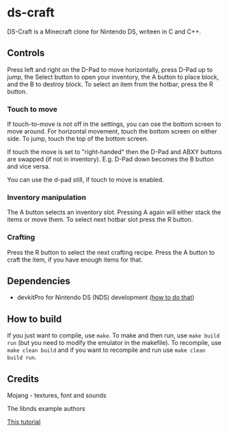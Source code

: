# ds-craft

DS-Craft is a Minecraft clone for Nintendo DS, writeen in C and C++.

## Controls

Press left and right on the D-Pad to move horizontally, press D-Pad up to jump, the Select button to open your inventory, the A button to place block, and the B to destroy block. To select an item from the hotbar, press the R button.

### Touch to move

If touch-to-move is not off in the settings, you can ose the bottom screen to move around. For horizontal movement, touch the bottom screen on either side. To jump, touch the top of the bottom screen.

If touch the move is set to "right-handed" then the D-Pad and ABXY buttons are swapped (if not in inventory). E.g. D-Pad down becomes the B button and vice versa.

You can use the d-pad still, if touch to move is enabled.

### Inventory manipulation

The A button selects an inventory slot. Pressing A again will either stack the items or move them. To select next hotbar slot press the R button.

### Crafting

Press the R button to select the next crafting recipe. Press the A button to craft the item, if you have enough items for that.

## Dependencies

 - devkitPro for Nintendo DS (NDS) development ([how to do that](https://devkitpro.org/wiki/Getting_Started))

## How to build

If you just want to compile, use `make`. To make and then run, use `make build run` (but you need to modify the emulator in the makefile). To recompile, use `make clean build` and if you want to recompile and run use `make clean build run`.

## Credits

Mojang - textures, font and sounds

The libnds example authors

[This tutorial](https://www.youtube.com/watch?v=yb6QJl6mqf4)
